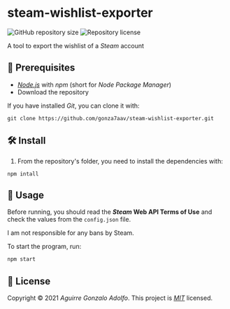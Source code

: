 # steam-wishlist-exporter

<!-- https://shields.io -->

![GitHub repository size](https://img.shields.io/github/repo-size/gonza7aav/steam-wishlist-exporter?label=size&color=informational)
![Repository license](https://img.shields.io/github/license/gonza7aav/steam-wishlist-exporter?color=informational)

<!-- summary -->

A tool to export the wishlist of a _Steam_ account

<!--
## 💡 Motivation
-->

## 🚧 Prerequisites

- _[Node.js](https://nodejs.org/en/)_ with _npm_ (short for _Node Package Manager_)
- Download the repository

If you have installed _Git_, you can clone it with:

```shell
git clone https://github.com/gonza7aav/steam-wishlist-exporter.git
```

## 🛠️ Install

1. From the repository's folder, you need to install the dependencies with:

```console
npm intall
```

## 🚀 Usage

Before running, you should read the **_Steam_ Web API Terms of Use** and check the values from the `config.json` file.

I am not responsible for any bans by Steam.

To start the program, run:

```cmd
npm start
```

## 📝 License

<!-- https://choosealicense.com/ -->

Copyright © 2021 _Aguirre Gonzalo Adolfo_.
This project is _[MIT](link)_ licensed.
